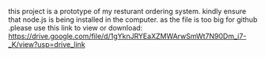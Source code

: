 this project is a prototype of my resturant ordering system. kindly ensure that node.js is being installed in the computer. as the file is too big for github .please use this link to view or download: https://drive.google.com/file/d/1gYknJRYEaXZMWArwSmWt7N90Dm_i7-_K/view?usp=drive_link
